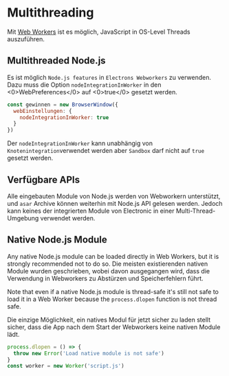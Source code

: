 # Multithreading

Mit [Web Workers](https://developer.mozilla.org/en/docs/Web/API/Web_Workers_API/Using_web_workers) ist es möglich, JavaScript in OS-Level Threads auszuführen.

## Multithreaded Node.js

Es ist möglich `Node.js features` in `Electrons Webworkers` zu verwenden. Dazu muss die Option `nodeIntegrationInWorker` in den <0>WebPreferences</0> auf <0>true</0> gesetzt werden.

```javascript
const gewinnen = new BrowserWindow({
  webEinstellungen: {
    nodeIntegrationInWorker: true
  }
})
```

Der `nodeIntegrationInWorker` kann unabhängig von `Knotenintegration`verwendet werden aber `Sandbox` darf nicht auf `true` gesetzt werden.

## Verfügbare APIs

Alle eingebauten Module von Node.js werden von Webworkern unterstützt, und `asar` Archive können weiterhin mit Node.js API gelesen werden. Jedoch kann keines der integrierten Module von Electronic in einer Multi-Thread-Umgebung verwendet werden.

## Native Node.js Module

Any native Node.js module can be loaded directly in Web Workers, but it is strongly recommended not to do so. Die meisten existierenden nativen Module wurden geschrieben, wobei davon ausgegangen wird, dass die Verwendung in Webworkers zu Abstürzen und Speicherfehlern führt.

Note that even if a native Node.js module is thread-safe it's still not safe to load it in a Web Worker because the `process.dlopen` function is not thread safe.

Die einzige Möglichkeit, ein natives Modul für jetzt sicher zu laden stellt sicher, dass die App nach dem Start der Webworkers keine nativen Module lädt.

```javascript
process.dlopen = () => {
  throw new Error('Load native module is not safe')
}
const worker = new Worker('script.js')
```
